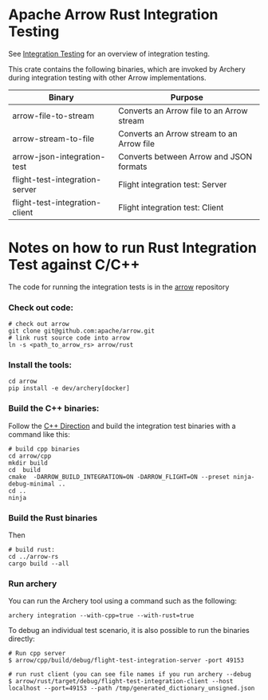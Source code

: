 <!---
  Licensed to the Apache Software Foundation (ASF) under one
  or more contributor license agreements.  See the NOTICE file
  distributed with this work for additional information
  regarding copyright ownership.  The ASF licenses this file
  to you under the Apache License, Version 2.0 (the
  "License"); you may not use this file except in compliance
  with the License.  You may obtain a copy of the License at

    http://www.apache.org/licenses/LICENSE-2.0

  Unless required by applicable law or agreed to in writing,
  software distributed under the License is distributed on an
  "AS IS" BASIS, WITHOUT WARRANTIES OR CONDITIONS OF ANY
  KIND, either express or implied.  See the License for the
  specific language governing permissions and limitations
  under the License.
-->

# Apache Arrow Rust Integration Testing

See [Integration Testing](https://arrow.apache.org/docs/format/Integration.html) for an overview of integration testing.

This crate contains the following binaries, which are invoked by Archery during integration testing with other Arrow implementations.

| Binary                         | Purpose                                   |
| ------------------------------ | ----------------------------------------- |
| arrow-file-to-stream           | Converts an Arrow file to an Arrow stream |
| arrow-stream-to-file           | Converts an Arrow stream to an Arrow file |
| arrow-json-integration-test    | Converts between Arrow and JSON formats   |
| flight-test-integration-server | Flight integration test: Server           |
| flight-test-integration-client | Flight integration test: Client           |

# Notes on how to run Rust Integration Test against C/C++

The code for running the integration tests is in the [arrow](https://github.com/apache/arrow) repository

### Check out code:

```shell
# check out arrow
git clone git@github.com:apache/arrow.git
# link rust source code into arrow
ln -s <path_to_arrow_rs> arrow/rust
```

### Install the tools:

```shell
cd arrow
pip install -e dev/archery[docker]
```

### Build the C++ binaries:

Follow the [C++ Direction](https://github.com/apache/arrow/tree/master/docs/source/developers/cpp) and build the integration test binaries with a command like this:

```
# build cpp binaries
cd arrow/cpp
mkdir build
cd  build
cmake  -DARROW_BUILD_INTEGRATION=ON -DARROW_FLIGHT=ON --preset ninja-debug-minimal ..
cd ..
ninja
```

### Build the Rust binaries

Then

```
# build rust:
cd ../arrow-rs
cargo build --all
```

### Run archery

You can run the Archery tool using a command such as the following:

```shell
archery integration --with-cpp=true --with-rust=true
```

To debug an individual test scenario, it is also possible to run the binaries directly:

```shell
# Run cpp server
$ arrow/cpp/build/debug/flight-test-integration-server -port 49153

# run rust client (you can see file names if you run archery --debug
$ arrow/rust/target/debug/flight-test-integration-client --host localhost --port=49153 --path /tmp/generated_dictionary_unsigned.json
```

